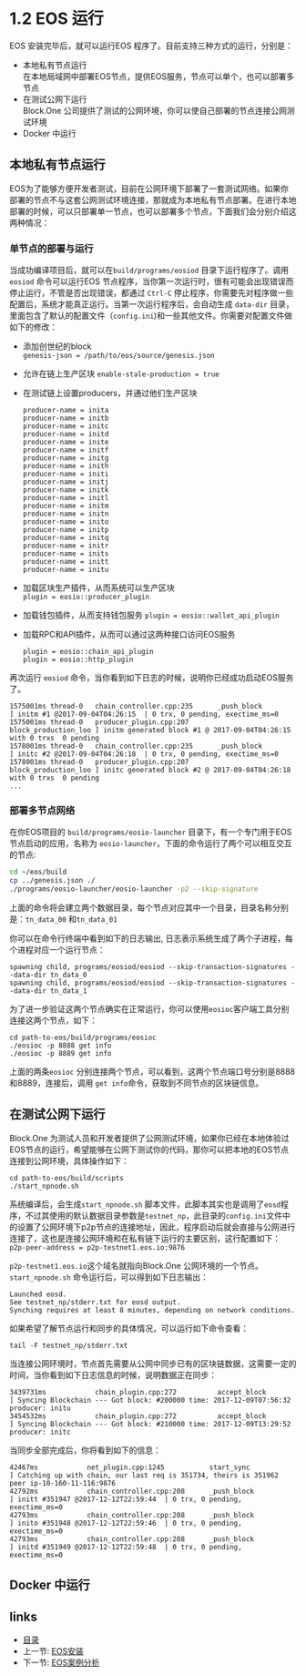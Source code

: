 # 1.2 EOS 运行
EOS 安装完毕后，就可以运行EOS 程序了。目前支持三种方式的运行，分别是：

- 本地私有节点运行  
	在本地局域网中部署EOS节点，提供EOS服务，节点可以单个，也可以部署多节点
- 在测试公网下运行  
	Block.One 公司提供了测试的公网环境，你可以使自己部署的节点连接公网测试环境
- Docker 中运行  
	
## 本地私有节点运行
EOS为了能够方便开发者测试，目前在公网环境下部署了一套测试网络。如果你部署的节点不与这套公网测试环境连接，那就成为本地私有节点部署。在进行本地部署的时候，可以只部署单一节点，也可以部署多个节点，下面我们会分别介绍这两种情况：

### 单节点的部署与运行
当成功编译项目后，就可以在`build/programs/eosiod` 目录下运行程序了。调用`eosiod` 命令可以运行EOS 节点程序，当你第一次运行时，很有可能会出现错误而停止运行，不管是否出现错误，都通过 `Ctrl-C` 停止程序，你需要先对程序做一些配置后，系统才能真正运行。当第一次运行程序后，会自动生成 `data-dir` 目录，里面包含了默认的配置文件（`config.ini`)和一些其他文件。你需要对配置文件做如下的修改：

- 添加创世纪的block  
`genesis-json = /path/to/eos/source/genesis.json`
- 允许在链上生产区块
`enable-stale-production = true`
- 在测试链上设置producers，并通过他们生产区块
	
	```
	producer-name = inita
	producer-name = initb
	producer-name = initc
	producer-name = initd
	producer-name = inite
	producer-name = initf
	producer-name = initg
	producer-name = inith
	producer-name = initi
	producer-name = initj
	producer-name = initk
	producer-name = initl
	producer-name = initm
	producer-name = initn
	producer-name = inito
	producer-name = initp
	producer-name = initq
	producer-name = initr
	producer-name = inits
	producer-name = initt
	producer-name = initu
	```
- 加载区块生产插件，从而系统可以生产区块  
`plugin = eosio::producer_plugin`
- 加载钱包插件，从而支持钱包服务
`plugin = eosio::wallet_api_plugin`
- 加载RPC和API插件，从而可以通过这两种接口访问EOS服务  

	```
	plugin = eosio::chain_api_plugin
	plugin = eosio::http_plugin
	```

再次运行 `eosiod` 命令，当你看到如下日志的时候，说明你已经成功启动EOS服务了。

```
1575001ms thread-0   chain_controller.cpp:235      _push_block          ] initm #1 @2017-09-04T04:26:15  | 0 trx, 0 pending, exectime_ms=0
1575001ms thread-0   producer_plugin.cpp:207       block_production_loo ] initm generated block #1 @ 2017-09-04T04:26:15 with 0 trxs  0 pending
1578001ms thread-0   chain_controller.cpp:235      _push_block          ] initc #2 @2017-09-04T04:26:18  | 0 trx, 0 pending, exectime_ms=0
1578001ms thread-0   producer_plugin.cpp:207       block_production_loo ] initc generated block #2 @ 2017-09-04T04:26:18 with 0 trxs  0 pending
...
```

### 部署多节点网络
在你EOS项目的 `build/programs/eosio-launcher` 目录下，有一个专门用于EOS节点启动的应用，名称为 `eosio-launcher`，下面的命令运行了两个可以相互交互的节点:

```sh
cd ~/eos/build
cp ../genesis.json ./
./programs/eosio-launcher/eosio-launcher -p2 --skip-signature
```

上面的命令将会建立两个数据目录，每个节点对应其中一个目录，目录名称分别是：`tn_data_00` 和`tn_data_01`

你可以在命令行终端中看到如下的日志输出, 日志表示系统生成了两个子进程，每个进程对应一个运行节点：

```
spawning child, programs/eosiod/eosiod --skip-transaction-signatures --data-dir tn_data_0
spawning child, programs/eosiod/eosiod --skip-transaction-signatures --data-dir tn_data_1
```

为了进一步验证这两个节点确实在正常运行，你可以使用`eosioc`客户端工具分别连接这两个节点，如下：

```
cd path-to-eos/build/programs/eosioc
./eosioc -p 8888 get info
./eosioc -p 8889 get info
```
上面的两条`eosioc` 分别连接两个节点，可以看到，这两个节点端口号分别是8888和8889，连接后，调用 `get info`命令，获取到不同节点的区块链信息。

## 在测试公网下运行
Block.One 为测试人员和开发者提供了公网测试环境，如果你已经在本地体验过EOS节点的运行，希望能够在公网下测试你的代码，那你可以把本地的EOS节点连接到公网环境，具体操作如下：

```
cd path-to-eos/build/scripts
./start_npnode.sh
```  

系统编译后，会生成`start_npnode.sh` 脚本文件，此脚本其实也是调用了`eosd`程序，不过其使用的默认数据目录参数是`testnet_np`，此目录的`config.ini`文件中的设置了公网环境下p2p节点的连接地址，因此，程序启动后就会直接与公网进行连接了，这也是连接公网环境和在私有链下运行的主要区别，这行配置如下：  
`p2p-peer-address = p2p-testnet1.eos.io:9876` 

`p2p-testnet1.eos.io`这个域名就指向Block.One 公网环境的一个节点。`start_npnode.sh` 命令运行后，可以得到如下日志输出：

```
Launched eosd.
See testnet_np/stderr.txt for eosd output.
Synching requires at least 8 minutes, depending on network conditions.
```

如果希望了解节点运行和同步的具体情况，可以运行如下命令查看：

```
tail -F testnet_np/stderr.txt
```

当连接公网环境时，节点首先需要从公网中同步已有的区块链数据，这需要一定的时间，当你看到如下日志信息的时候，说明数据正在同步：

```
3439731ms            chain_plugin.cpp:272          accept_block         ] Syncing Blockchain --- Got block: #200000 time: 2017-12-09T07:56:32 producer: initu
3454532ms            chain_plugin.cpp:272          accept_block         ] Syncing Blockchain --- Got block: #210000 time: 2017-12-09T13:29:52 producer: initc
```

当同步全部完成后，你将看到如下的信息：

```
42467ms            net_plugin.cpp:1245           start_sync           ] Catching up with chain, our last req is 351734, theirs is 351962 peer ip-10-160-11-116:9876
42792ms            chain_controller.cpp:208      _push_block          ] initt #351947 @2017-12-12T22:59:44  | 0 trx, 0 pending, exectime_ms=0
42793ms            chain_controller.cpp:208      _push_block          ] inito #351948 @2017-12-12T22:59:46  | 0 trx, 0 pending, exectime_ms=0
42793ms            chain_controller.cpp:208      _push_block          ] initd #351949 @2017-12-12T22:59:48  | 0 trx, 0 pending, exectime_ms=0
```

## Docker 中运行

## links
   * [目录](<preface.md>)
   * 上一节: [EOS安装](<01.1.md>)
   * 下一节: [EOS案例分析](<01.3.md>)